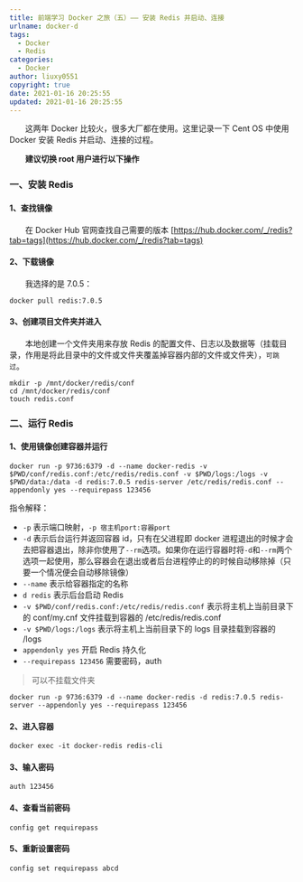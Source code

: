 ```yaml
---
title: 前端学习 Docker 之旅（五）—— 安装 Redis 并启动、连接
urlname: docker-d
tags:
  - Docker
  - Redis
categories:
  - Docker
author: liuxy0551
copyright: true
date: 2021-01-16 20:25:55
updated: 2021-01-16 20:25:55
---
```



&emsp;&emsp;这两年 Docker 比较火，很多大厂都在使用。这里记录一下 Cent OS 中使用 Docker 安装 Redis 并启动、连接的过程。

<!--more-->


&emsp;&emsp;**建议切换 root 用户进行以下操作**

### 一、安装 Redis

#### 1、查找镜像

&emsp;&emsp;在 Docker Hub 官网查找自己需要的版本 [https://hub.docker.com/_/redis?tab=tags](https://hub.docker.com/_/redis?tab=tags)

#### 2、下载镜像

&emsp;&emsp;我选择的是 7.0.5：

```shell
docker pull redis:7.0.5
```

#### 3、创建项目文件夹并进入

&emsp;&emsp;本地创建一个文件夹用来存放 Redis 的配置文件、日志以及数据等（挂载目录，作用是将此目录中的文件或文件夹覆盖掉容器内部的文件或文件夹），`可跳过`。

```shell
mkdir -p /mnt/docker/redis/conf
cd /mnt/docker/redis/conf
touch redis.conf
```


### 二、运行 Redis

#### 1、使用镜像创建容器并运行

```shell
docker run -p 9736:6379 -d --name docker-redis -v $PWD/conf/redis.conf:/etc/redis/redis.conf -v $PWD/logs:/logs -v $PWD/data:/data -d redis:7.0.5 redis-server /etc/redis/redis.conf --appendonly yes --requirepass 123456
```

指令解释：
- `-p` 表示端口映射，`-p 宿主机port:容器port`
- `-d` 表示后台运行并返回容器 id，只有在父进程即 docker 进程退出的时候才会去把容器退出，除非你使用了`--rm`选项。如果你在运行容器时将`-d`和`--rm`两个选项一起使用，那么容器会在退出或者后台进程停止的的时候自动移除掉（只要一个情况便会自动移除镜像）
- `--name` 表示给容器指定的名称
- `d redis` 表示后台启动 Redis
- `-v $PWD/conf/redis.conf:/etc/redis/redis.conf` 表示将主机上当前目录下的 conf/my.cnf 文件挂载到容器的 /etc/redis/redis.conf
- `-v $PWD/logs:/logs` 表示将主机上当前目录下的 logs 目录挂载到容器的 /logs
- `appendonly yes` 开启 Redis 持久化
- `--requirepass 123456` 需要密码，auth

> 可以不挂载文件夹

```shell
docker run -p 9736:6379 -d --name docker-redis -d redis:7.0.5 redis-server --appendonly yes --requirepass 123456
```

#### 2、进入容器

``` shell
docker exec -it docker-redis redis-cli
```

#### 3、输入密码

``` shell
auth 123456
```

#### 4、查看当前密码

``` shell
config get requirepass
```

#### 5、重新设置密码

``` shell
config set requirepass abcd
```
